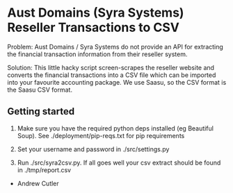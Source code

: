 # Aust Domains (Syra Systems) Reseller Transactions to CSV

Problem: Aust Domains / Syra Systems do not provide an API for extracting the financial transaction information from their reseller system.

Solution: This little hacky script screen-scrapes the reseller website and converts the financial transactions into a CSV file which
can be imported into your favourite accounting package. We use Saasu, so the CSV format is the Saasu CSV format.

## Getting started

1. Make sure you have the required python deps installed (eg Beautiful Soup). See ./deployment/pip-reqs.txt for pip requirements

2. Set your username and password in ./src/settings.py

3. Run ./src/syra2csv.py. If all goes well your csv extract should be found in ./tmp/report.csv

- Andrew Cutler
